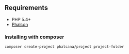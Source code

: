 ## Requirements

 - PHP 5.4+
 - [Phalcon](http://phalconphp.com/en/download)


### Installing with composer

```bash
composer create-project phalcana/project project-folder
```
